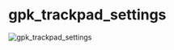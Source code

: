 # gpk_trackpad_settings
![gpk_trackpad_settings](https://github.com/darakuneko/gpk_trackpad_settings/assets/5214078/ad6fa9e3-c469-4642-a701-7b5b161d9774)
